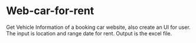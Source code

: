 # Web-car-for-rent
Get Vehicle Information of a booking car website, also create an UI for user. The input is location and range date for rent. Output is the excel file.
